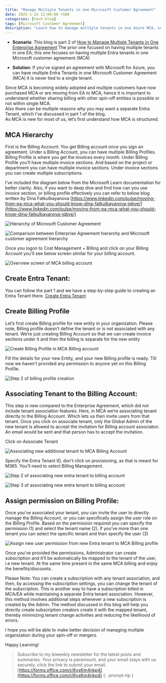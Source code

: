```yaml
---
title: "Manage Multiple Tenants in one Microsoft Customer Agreement"
date: 2025-1-25 12:00:00 +500
categories: [tech-blog]
tags: [Microsoft Customer Agreement]
description: "Learn how to manage multiple tenants in one Azure MCA, set billing profiles, and have multiple companies in single Microsoft customer agreement."
---
```


* **Scenario**: This blog is part 2 of [How to Manage Multiple Tenants in One Enterprise Agreement](https://www.azuredoctor.com/posts/multiple-tenants-one-enterprise-agreement/) The prior one focused on having multiple tenants in one EA; this one focuses on having multiple Entra tenants in one Microsoft customer agreement (MCA)

* **Solution**: If you’ve signed an agreement with Microsoft for Azure, you can have multiple Entra Tenants in one Microsoft Customer Agreement (MCA) it is never tied to a single tenant.

Since MCA is becoming widely adopted and multiple customers have now purchased MCA or are moving from EA to MCA, hence it is important to understand whether sharing billing with other spin-off entities is possible or not within single MCA.\
Also there can be multiple reasons why you may want a separate Entra Tenant, which I’ve discussed in part 1 of the blog.\
As MCA is new for most of us, let’s first understand how MCA is structured.

## MCA Hierarchy

First is the Billing Account: You get Billing account once you sign an agreement. Under a Billing Account, you can have multiple Billing Profiles. Billing Profile is where you get the invoices every month. Under Billing Profile you’ll have multiple invoice sections.
And based on the project or department you can have multiple invoice sections. Under invoice sections you can create multiple subscriptions.

I’ve included the diagram below from the Microsoft Learn documentation for better clarity.
Also, if you want to deep dive and find how can you use invoice section, or billing profile effectively you can refer to below blog written by Dina Fatkulbayanova
[https://www.linkedin.com/pulse/moving-from-ea-mca-what-you-should-know-dina-fatkulbayanova-jqbye/](https://www.linkedin.com/pulse/moving-from-ea-mca-what-you-should-know-dina-fatkulbayanova-jqbye/)

![Hierarchy of Microsoft Customer Agreement](https://raw.githubusercontent.com/qureshiaquib/qureshiaquib.github.io/main/assets/25012025/mca-hierarchy.jpg)

![Comparison between Enterprise Agreement hierarchy and Microsoft customer agreement hierarchy](https://raw.githubusercontent.com/qureshiaquib/qureshiaquib.github.io/main/assets/25012025/mca-hierarchy-comparison-to-ea.jpg)


Once you logon to Cost Management + Billing and click on your Billing Account you'll see below screen similar for your billing account.

![Overview screen of MCA billing account](https://raw.githubusercontent.com/qureshiaquib/qureshiaquib.github.io/main/assets/25012025/billing-account-info.jpg)


## Create Entra Tenant:
You can follow the part 1 and we have a step-by-step guide to creating an Entra Tenant there.
[Create Entra Tenant](https://www.azuredoctor.com/posts/multiple-tenants-one-enterprise-agreement/#create-entra-tenant)

## Create Billing Profile
Let’s first create Billing profile for new entity in your organization.
Please note, Billing profile doesn’t define the tenant or is not associated with any tenant. We’re just creating Billing Account so that we can create invoice sections under it and then the billing is separate for the new entity

![Create Billing Profile in MCA Billing account](https://raw.githubusercontent.com/qureshiaquib/qureshiaquib.github.io/main/assets/25012025/Billing-profile-creation-step1.jpg)

Fill the details for your new Entity, and your new Billing profile is ready. Till now we haven't provided any permission to anyone yet on this Billing Profile.

![Step 2 of billing profile creation](https://raw.githubusercontent.com/qureshiaquib/qureshiaquib.github.io/main/assets/25012025/Billing-profile-creation-step2.jpg)

## Associating Tenant to the Billing Account:

This step is new compared to the Enterprise Agreement, which did not include tenant association features. Here, in MCA we’re associating tenant directly to the Billing Account. Which lets us then invite users from that tenant. Once you click on associate tenant, only the Global Admin of the new tenant is allowed to accept the invitation for Billing account associaton. An email would be sent and that person has to accept the invitation.

Click on Associate Tenant

![Associating new additional tenant to MCA Billing Account](https://raw.githubusercontent.com/qureshiaquib/qureshiaquib.github.io/main/assets/25012025/billing-accociate-tenant.jpg)

Specify the Entra Tenant ID, don’t click on provisioning, as that is meant for M365. You’ll need to select Billing Management.

![Step 2 of associating new entra tenant to billing account](https://raw.githubusercontent.com/qureshiaquib/qureshiaquib.github.io/main/assets/25012025/billing-accociate-tenant-step2.jpg)

![Step 3 of associating new entra tenant to billing account](https://raw.githubusercontent.com/qureshiaquib/qureshiaquib.github.io/main/assets/25012025/billing-accociate-tenant-step3.jpg)

## Assign permission on Billing Profile:
Once you’ve associated your tenant, you can invite the user to directly manage the Billing Account, or you can specifically assign the user role on the Billing Profile.
Based on the permission required you can specify the permission (1) and select the tenant name (2), if you’ve more than one tenant you can select the specific tenant and then specify the user (3)

![Assign new user permission from new Entra tenant to MCA Billing profile](https://raw.githubusercontent.com/qureshiaquib/qureshiaquib.github.io/main/assets/25012025/assign-permission-on-billing-profile-v1.jpg)

Once you’ve provided the permissions, Administrator can create subscription and it’ll be automatically be mapped to the tenant of the user, i.e new tenant. At the same time present in the same MCA billing and enjoy the benefits/discounts.

Please Note:
You can create a subscription with any tenant association, and then, by accessing the subscription settings, you can change the tenant of the subscription. This is another way to have a subscription billed in MCA/EA while maintaining a separate Entra tenant association. However, this method involves additional steps whenever a new subscription is created by the Admin. The method discussed in this blog will help you directly create subscription creators create it with the mapped tenant, thereby minimizing tenant change activities and reducing the likelihood of errors.

I hope you will be able to make better decision of managing multiple organization during your spin-off or mergers.

Happy Learning!

>Subscribe to my biweekly newsletter for the latest posts and summaries. Your privacy is paramount, and your email stays with us securely.
click the link to submit your email.
[https://forms.office.com/r/6ysKm4nkp4](https://forms.office.com/r/6ysKm4nkp4)
{: .prompt-tip }